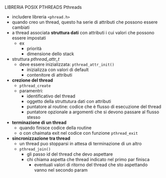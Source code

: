 LIBRERIA POSIX PTHREADS
Pthreads
- includere libreria `<phread.h>`
- quando creo un thread, questo ha serie di attributi che possono essere cambiati
- a thread associata **struttura dati** con attributi i cui valori che possono essere impostati
	- ex
		- priorità
		- dimensione dello stack
- struttura *pthread_attr_t*
	- deve essere inizializzata: `pthread_attr_init()`
		- inizializza con valori di default
		- contenitore di attributi
- **crezione del thread**
	- `pthread_create`
	- paramentri:
		- identificativo del thread
		- oggetto della struttutura dati con attributi
		- puntatore al routine: codice che è flusso di esecuzione del thread
		- puntatore opzionale a argomenti che si devono passare al flusso stesso
- **terminazione di un thread**
	- quando finisce codice della routine
	- o con chaimata exit nel codice con funzione `pthread_exit`
- **sincronizzazione tra thread**
	- un thread puo stopparsi in attesa di terminazione di un altro
	- `pthread_join()`
		- gli passo id del thread che devo aspettare
		- chi chiama aspetta che thread indicato nel primo par finisca
			- eventuali valori di ritorno del thread che sto aspettando vanno nel secondo param